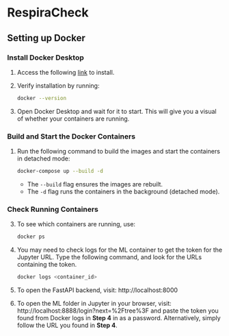 # RespiraCheck

## Setting up Docker

### **Install Docker Desktop**
1. Access the following [link](https://docs.docker.com/desktop/?_gl=1*1hmw18s*_gcl_au*MTEwMDI1OTAwOC4xNzM4NTM1OTQ0*_ga*MTI0NjUzOTY3NC4xNzM4NTM1OTQ0*_ga_XJWPQMJYHQ*MTczODUzNTk0My4xLjEuMTczODUzNTk0NC41OS4wLjA.) to install.

2. Verify installation by running:
    ```sh
    docker --version
    ```

3. Open Docker Desktop and wait for it to start. This will give you a visual of whether your containers are running.

### **Build and Start the Docker Containers**
1. Run the following command to build the images and start the containers in detached mode:
    ```sh
    docker-compose up --build -d
    ```
    * The `--build` flag ensures the images are rebuilt.
    * The `-d` flag runs the containers in the background (detached mode).

### **Check Running Containers**
3. To see which containers are running, use:
    ```sh
    docker ps
    ```

4. You may need to check logs for the ML container to get the token for the Jupyter URL. Type the following command, and look for the URLs containing the token.
    ```sh
    docker logs <container_id>
    ```

5. To open the FastAPI backend, visit: http://localhost:8000

6. To open the ML folder in Jupyter in your browser, visit: http://localhost:8888/login?next=%2Ftree%3F and paste the token you found from Docker logs in **Step 4** in as a password. Alternatively, simply follow the URL you found in **Step 4**.